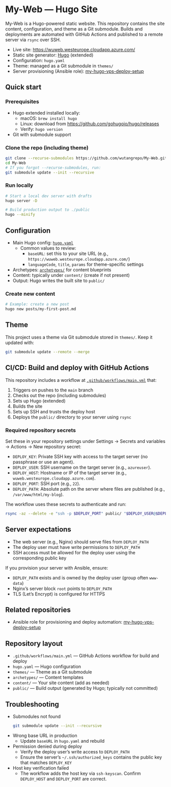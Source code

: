 # My-Web — Hugo Site

My-Web is a Hugo-powered static website. This repository contains the site content, configuration, and theme as a Git submodule. Builds and deployments are automated with GitHub Actions and published to a remote server via `rsync` over SSH.

- Live site: https://wuweb.westeurope.cloudapp.azure.com/
- Static site generator: [Hugo](https://gohugo.io/) (extended)
- Configuration: `hugo.yaml`
- Theme: managed as a Git submodule in `themes/`
- Server provisioning (Ansible role): [my-hugo-vps-deploy-setup](https://github.com/wutangrepo/my-hugo-vps-deploy-setup)

## Quick start

### Prerequisites
- Hugo extended installed locally:
  - macOS: `brew install hugo`
  - Linux: download from https://github.com/gohugoio/hugo/releases
  - Verify: `hugo version`
- Git with submodule support

### Clone the repo (including theme)
```bash
git clone --recurse-submodules https://github.com/wutangrepo/My-Web.git
cd My-Web
# If you forgot --recurse-submodules, run:
git submodule update --init --recursive
```

### Run locally
```bash
# Start a local dev server with drafts
hugo server -D

# Build production output to ./public
hugo --minify
```

## Configuration

- Main Hugo config: [`hugo.yaml`](./hugo.yaml)
  - Common values to review:
    - `baseURL`: set this to your site URL (e.g., `https://wuweb.westeurope.cloudapp.azure.com/`)
    - `languageCode`, `title`, `params` for theme-specific settings
- Archetypes: [`archetypes/`](./archetypes) for content blueprints
- Content: typically under `content/` (create if not present)
- Output: Hugo writes the built site to `public/`

### Create new content
```bash
# Example: create a new post
hugo new posts/my-first-post.md
```

## Theme

This project uses a theme via Git submodule stored in `themes/`. Keep it updated with:
```bash
git submodule update --remote --merge
```

## CI/CD: Build and deploy with GitHub Actions

This repository includes a workflow at [`.github/workflows/main.yml`](.github/workflows/main.yml) that:

1. Triggers on pushes to the `main` branch
2. Checks out the repo (including submodules)
3. Sets up Hugo (extended)
4. Builds the site
5. Sets up SSH and trusts the deploy host
6. Deploys the `public/` directory to your server using `rsync`

### Required repository secrets

Set these in your repository settings under Settings → Secrets and variables → Actions → New repository secret:

- `DEPLOY_KEY`: Private SSH key with access to the target server (no passphrase or use an agent).
- `DEPLOY_USER`: SSH username on the target server (e.g., `azureuser`).
- `DEPLOY_HOST`: Hostname or IP of the target server (e.g., `wuweb.westeurope.cloudapp.azure.com`).
- `DEPLOY_PORT`: SSH port (e.g., `22`).
- `DEPLOY_PATH`: Absolute path on the server where files are published (e.g., `/var/www/html/my-blog`).

The workflow uses these secrets to authenticate and run:
```bash
rsync -az --delete -e "ssh -p $DEPLOY_PORT" public/ "$DEPLOY_USER@$DEPLOY_HOST:$DEPLOY_PATH/"
```

## Server expectations

- The web server (e.g., Nginx) should serve files from `DEPLOY_PATH`
- The deploy user must have write permissions to `DEPLOY_PATH`
- SSH access must be allowed for the deploy user using the corresponding public key

If you provision your server with Ansible, ensure:
- `DEPLOY_PATH` exists and is owned by the deploy user (group often `www-data`)
- Nginx’s server block `root` points to `DEPLOY_PATH`
- TLS (Let’s Encrypt) is configured for HTTPS

## Related repositories

- Ansible role for provisioning and deploy automation: [my-hugo-vps-deploy-setup](https://github.com/wutangrepo/my-hugo-vps-deploy-setup)

## Repository layout

- `.github/workflows/main.yml` — GitHub Actions workflow for build and deploy
- `hugo.yaml` — Hugo configuration
- `themes/` — Theme as a Git submodule
- `archetypes/` — Content templates
- `content/` — Your site content (add as needed)
- `public/` — Build output (generated by Hugo; typically not committed)

## Troubleshooting

- Submodules not found
  ```bash
  git submodule update --init --recursive
  ```
- Wrong base URL in production
  - Update `baseURL` in `hugo.yaml` and rebuild
- Permission denied during deploy
  - Verify the deploy user’s write access to `DEPLOY_PATH`
  - Ensure the server’s `~/.ssh/authorized_keys` contains the public key that matches `DEPLOY_KEY`
- Host key verification failed
  - The workflow adds the host key via `ssh-keyscan`. Confirm `DEPLOY_HOST` and `DEPLOY_PORT` are correct.
